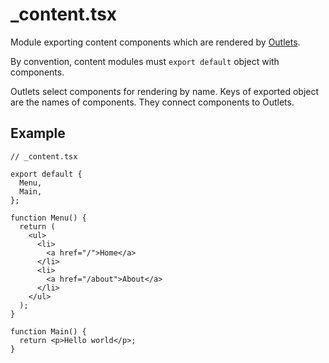 # \_content.tsx

Module exporting content components which are rendered by
[Outlets](/docs/components/outlet).

By convention, content modules must `export default` object with components.

Outlets select components for rendering by name.
Keys of exported object are the names of components.
They connect components to Outlets.

## Example

```tsx
// _content.tsx

export default {
  Menu,
  Main,
};

function Menu() {
  return (
    <ul>
      <li>
        <a href="/">Home</a>
      </li>
      <li>
        <a href="/about">About</a>
      </li>
    </ul>
  );
}

function Main() {
  return <p>Hello world</p>;
}
```
